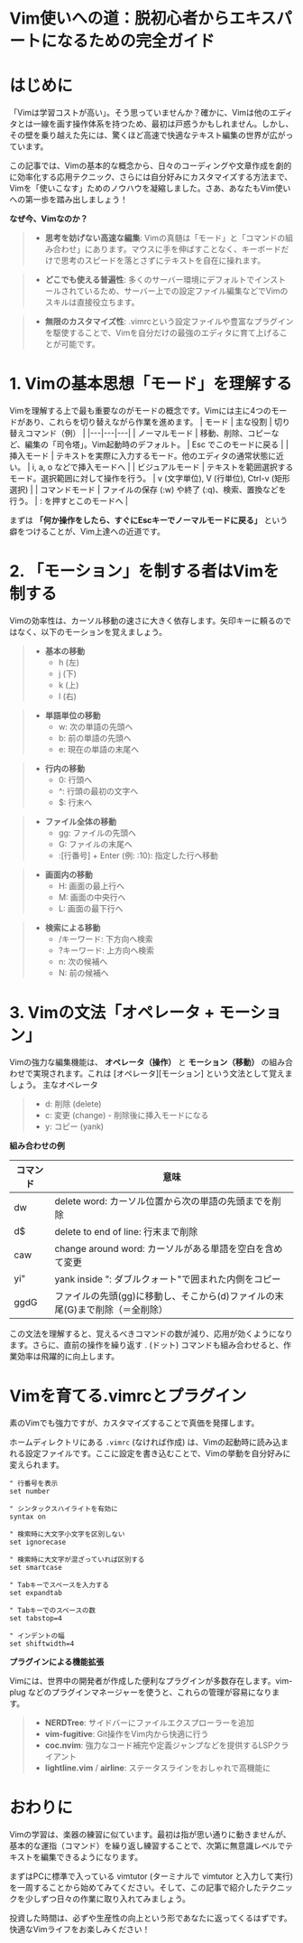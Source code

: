 # Vim使いへの道：脱初心者からエキスパートになるための完全ガイド

# はじめに

「Vimは学習コストが高い」。そう思っていませんか？確かに、Vimは他のエディタとは一線を画す操作体系を持つため、最初は戸惑うかもしれません。しかし、その壁を乗り越えた先には、驚くほど高速で快適なテキスト編集の世界が広がっています。

この記事では、Vimの基本的な概念から、日々のコーディングや文章作成を劇的に効率化する応用テクニック、さらには自分好みにカスタマイズする方法まで、Vimを「使いこなす」ためのノウハウを凝縮しました。さあ、あなたもVim使いへの第一歩を踏み出しましょう！

**なぜ今、Vimなのか？**

>* **思考を妨げない高速な編集**: Vimの真髄は「モード」と「コマンドの組み合わせ」にあります。マウスに手を伸ばすことなく、キーボードだけで思考のスピードを落とさずにテキストを自在に操れます。

>* **どこでも使える普遍性**: 多くのサーバー環境にデフォルトでインストールされているため、サーバー上での設定ファイル編集などでVimのスキルは直接役立ちます。

>* **無限のカスタマイズ性**: .vimrcという設定ファイルや豊富なプラグインを駆使することで、Vimを自分だけの最強のエディタに育て上げることが可能です。

# 1\. Vimの基本思想「モード」を理解する
Vimを理解する上で最も重要なのがモードの概念です。Vimには主に4つのモードがあり、これらを切り替えながら作業を進めます。
| モード | 主な役割 | 切り替えコマンド（例） |
|---|---|---|
| ノーマルモード | 移動、削除、コピーなど、編集の「司令塔」。Vim起動時のデフォルト。 | Esc でこのモードに戻る |
| 挿入モード | テキストを実際に入力するモード。他のエディタの通常状態に近い。 | i, a, o などで挿入モードへ |
| ビジュアルモード | テキストを範囲選択するモード。選択範囲に対して操作を行う。 | v (文字単位), V (行単位), Ctrl-v (矩形選択) |
| コマンドモード | ファイルの保存 (:w) や終了 (:q)、検索、置換などを行う。 | : を押すとこのモードへ |

まずは **「何か操作をしたら、すぐにEscキーでノーマルモードに戻る」** という癖をつけることが、Vim上達への近道です。

# 2\. 「モーション」を制する者はVimを制する

Vimの効率性は、カーソル移動の速さに大きく依存します。矢印キーに頼るのではなく、以下のモーションを覚えましょう。

>* **基本の移動**
>   * h (左)
>   * j (下)
>   * k (上)
>   * l (右)

>* **単語単位の移動**
>   * w: 次の単語の先頭へ
>   * b: 前の単語の先頭へ
>   * e: 現在の単語の末尾へ

>* **行内の移動**
>   * 0: 行頭へ
>   * ^: 行頭の最初の文字へ
>   * $: 行末へ

>* **ファイル全体の移動**
>   * gg: ファイルの先頭へ
>   * G: ファイルの末尾へ
>   * :[行番号] + Enter (例: :10): 指定した行へ移動

>* **画面内の移動**
>   * H: 画面の最上行へ
>   * M: 画面の中央行へ
>   * L: 画面の最下行へ

>* **検索による移動**
>   * /キーワード: 下方向へ検索
>   * ?キーワード: 上方向へ検索
>   * n: 次の候補へ
>   * N: 前の候補へ

# 3\. Vimの文法「オペレータ + モーション」

Vimの強力な編集機能は、 **オペレータ（操作）** と **モーション（移動）** の組み合わせで実現されます。これは [オペレータ][モーション] という文法として覚えましょう。
主なオペレータ

>* d: 削除 (delete)
>* c: 変更 (change) - 削除後に挿入モードになる
>* y: コピー (yank)

**組み合わせの例**

| コマンド | 意味 |
|---|---|
| dw | delete word: カーソル位置から次の単語の先頭までを削除 |
| d$ | delete to end of line: 行末まで削除 |
| caw | change around word: カーソルがある単語を空白を含めて変更 |
| yi" | yank inside ": ダブルクォート"で囲まれた内側をコピー |
| ggdG | ファイルの先頭(gg)に移動し、そこから(d)ファイルの末尾(G)まで削除（＝全削除） |

この文法を理解すると、覚えるべきコマンドの数が減り、応用が効くようになります。さらに、直前の操作を繰り返す . (ドット) コマンドも組み合わせると、作業効率は飛躍的に向上します。

# Vimを育てる.vimrcとプラグイン

素のVimでも強力ですが、カスタマイズすることで真価を発揮します。

ホームディレクトリにある `.vimrc` (なければ作成) は、Vimの起動時に読み込まれる設定ファイルです。ここに設定を書き込むことで、Vimの挙動を自分好みに変えられます。

```vim:.vimrc
" 行番号を表示
set number

" シンタックスハイライトを有効に
syntax on

" 検索時に大文字小文字を区別しない
set ignorecase

" 検索時に大文字が混ざっていれば区別する
set smartcase

" Tabキーでスペースを入力する
set expandtab

" Tabキーでのスペースの数
set tabstop=4

" インデントの幅
set shiftwidth=4
```

**プラグインによる機能拡張**

Vimには、世界中の開発者が作成した便利なプラグインが多数存在します。vim-plug などのプラグインマネージャーを使うと、これらの管理が容易になります。

>* **NERDTree**: サイドバーにファイルエクスプローラーを追加
>* **vim-fugitive**: Git操作をVim内から快適に行う
>* **coc.nvim**: 強力なコード補完や定義ジャンプなどを提供するLSPクライアント
>* **lightline.vim** / **airline**: ステータスラインをおしゃれで高機能に

# おわりに

Vimの学習は、楽器の練習に似ています。最初は指が思い通りに動きませんが、基本的な運指（コマンド）を繰り返し練習することで、次第に無意識レベルでテキストを編集できるようになります。

まずはPCに標準で入っている vimtutor (ターミナルで vimtutor と入力して実行) を一周することから始めてみてください。そして、この記事で紹介したテクニックを少しずつ日々の作業に取り入れてみましょう。

投資した時間は、必ずや生産性の向上という形であなたに返ってくるはずです。快適なVimライフをお楽しみください！
